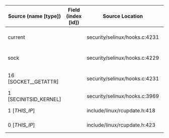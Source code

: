 | Source (name [type])  | Field (index [id])  | Source Location               | Label at Source             |
|-----------------------|---------------------|-------------------------------|-----------------------------|
| current               |                     | security/selinux/hooks.c:4231 | subject, dynamic, external  |
| sock                  |                     | security/selinux/hooks.c:4229 | object, dynamic, input      |
| 16 [SOCKET__GETATTR]  |                     | security/selinux/hooks.c:4231 | operation, static, mediator |
| 1 [SECINITSID_KERNEL] |                     | security/selinux/hooks.c:3969 | all, static, mediator       |
| 1 [_THIS_IP_]         |                     | include/linux/rcupdate.h:418  | all, static, external       |
| 0 [_THIS_IP_]         |                     | include/linux/rcupdate.h:423  | all, static, external       |